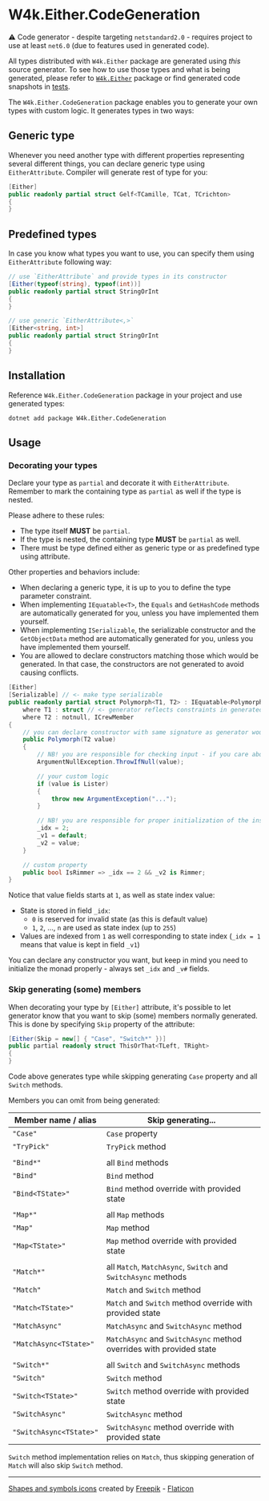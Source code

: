 ﻿# W4k.Either.CodeGeneration

:warning: Code generator - despite targeting `netstandard2.0` - requires project to use at least `net6.0` (due to features used in generated code).

All types distributed with `W4k.Either` package are generated using _this_ source generator.
To see how to use those types and what is being generated, please refer to [`W4k.Either`](https://www.nuget.org/packages/W4k.Either/) package
or find generated code snapshots in [tests](../../tests/W4k.Either.CodeGeneration.Tests/Snapshots).

The `W4k.Either.CodeGeneration` package enables you to generate your own types with custom logic. It generates types in two ways:

## Generic type

Whenever you need another type with different properties representing several different things, you can declare generic
type using `EitherAttribute`. Compiler will generate rest of type for you:

```csharp
[Either]
public readonly partial struct Gelf<TCamille, TCat, TCrichton>
{
}
```

## Predefined types

In case you know what types you want to use, you can specify them using `EitherAttribute` following way:

```csharp
// use `EitherAttribute` and provide types in its constructor
[Either(typeof(string), typeof(int))]
public readonly partial struct StringOrInt
{
}
```
```csharp
// use generic `EitherAttribute<,>`
[Either<string, int>]
public readonly partial struct StringOrInt
{
}
```

## Installation

Reference `W4k.Either.CodeGeneration` package in your project and use generated types:

```shell
dotnet add package W4k.Either.CodeGeneration
```

## Usage

### Decorating your types

Declare your type as `partial` and decorate it with `EitherAttribute`. Remember to mark the containing type as `partial`
as well if the type is nested.

Please adhere to these rules:

- The type itself **MUST** be `partial`.
- If the type is nested, the containing type **MUST** be `partial` as well.
- There must be type defined either as generic type or as predefined type using attribute.

Other properties and behaviors include:

- When declaring a generic type, it is up to you to define the type parameter constraint.
- When implementing `IEquatable<T>`, the `Equals` and `GetHashCode` methods are automatically generated for you, unless you have implemented them yourself.
- When implementing `ISerializable`, the serializable constructor and the `GetObjectData` method are automatically generated for you, unless you have implemented them yourself.
- You are allowed to declare constructors matching those which would be generated. In that case, the constructors are not generated to avoid causing conflicts.

```csharp
[Either]
[Serializable] // <- make type serializable
public readonly partial struct Polymorph<T1, T2> : IEquatable<Polymorph<T1, T2>>, ISerializable // <- `IEquatable<>` and `ISerializable` are implemented by code generator for you
    where T1 : struct // <- generator reflects constraints in generated code
    where T2 : notnull, ICrewMember
{
    // you can declare constructor with same signature as generator would normaly produce (generator will skip it)
    public Polymorph(T2 value)
    {
        // NB! you are responsible for checking input - if you care about it ¯\_(ツ)_/¯
        ArgumentNullException.ThrowIfNull(value);

        // your custom logic
        if (value is Lister)
        {
            throw new ArgumentException("...");
        }

        // NB! you are responsible for proper initialization of the instance;
        _idx = 2;
        _v1 = default;
        _v2 = value;
    }

    // custom property
    public bool IsRimmer => _idx == 2 && _v2 is Rimmer;
}
```

Notice that value fields starts at `1`, as well as state index value:

- State is stored in field `_idx`:
    - `0` is reserved for invalid state (as this is default value)
    - `1`, `2`, ..., `n` are used as state index (up to `255`)
- Values are indexed from `1` as well corresponding to state index (`_idx = 1` means that value is kept in field `_v1`)

You can declare any constructor you want, but keep in mind you need to initialize the monad properly - always set `_idx` and `_v#` fields.

### Skip generating (some) members

When decorating your type by `[Either]` attribute, it's possible to let generator know that you want to skip (some) members
normally generated. This is done by specifying `Skip` property of the attribute:

```csharp
[Either(Skip = new[] { "Case", "Switch*" })]
public partial readonly struct ThisOrThat<TLeft, TRight>
{
}
```

Code above generates type while skipping generating `Case` property and all `Switch` methods.

Members you can omit from being generated:

| Member name / alias     | Skip generating...                                                  |
|-------------------------|---------------------------------------------------------------------|
| `"Case"`                | `Case` property                                                     |
| `"TryPick"`             | `TryPick` method                                                    |
|                         |                                                                     |
| `"Bind*"`               | all `Bind` methods                                                  |
| `"Bind"`                | `Bind` method                                                       |
| `"Bind<TState>"`        | `Bind` method override with provided state                          |
|                         |                                                                     |
| `"Map*"`                | all `Map` methods                                                   |
| `"Map"`                 | `Map` method                                                        |
| `"Map<TState>"`         | `Map` method override with provided state                           |
|                         |                                                                     |
| `"Match*"`              | all `Match`, `MatchAsync`, `Switch` and `SwitchAsync` methods       |
| `"Match"`               | `Match` and `Switch` method                                         |
| `"Match<TState>"`       | `Match` and `Switch` method override with provided state            |
| `"MatchAsync"`          | `MatchAsync` and `SwitchAsync` method                               |
| `"MatchAsync<TState>"`  | `MatchAsync` and `SwitchAsync` method overrides with provided state |
|                         |                                                                     |
| `"Switch*"`             | all `Switch` and `SwitchAsync` methods                              |
| `"Switch"`              | `Switch` method                                                     |
| `"Switch<TState>"`      | `Switch` method override with provided state                        |
| `"SwitchAsync"`         | `SwitchAsync` method                                                |
| `"SwitchAsync<TState>"` | `SwitchAsync` method override with provided state                   |

`Switch` method implementation relies on `Match`, thus skipping generation of `Match` will also skip `Switch` method.

---

[Shapes and symbols icons](https://www.flaticon.com/free-icons/shapes-and-symbols) created by [Freepik](https://www.flaticon.com/authors/freepik) - [Flaticon](https://www.flaticon.com/)

